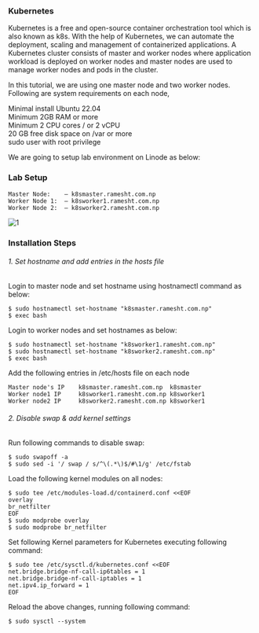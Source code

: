 ### Kubernetes
Kubernetes is a free and open-source container orchestration tool which is also known as k8s. With the help of Kubernetes, we can automate the deployment, scaling and management of containerized applications.
A Kubernetes cluster consists of master and worker nodes where application workload is deployed on worker nodes and master nodes are used to manage worker nodes and pods in the cluster.

In this tutorial, we are using one master node and two worker nodes. Following are system requirements on each node,

Minimal install Ubuntu 22.04 <br>
Minimum 2GB RAM or more <br>
Minimum 2 CPU cores / or 2 vCPU <br>
20 GB free disk space on /var or more <br>
sudo user with root privilege <br>

We are going to setup lab environment on Linode as below:
### Lab Setup
```
Master Node:    – k8smaster.ramesht.com.np 
Worker Node 1:  – k8sworker1.ramesht.com.np 
Worker Node 2:  – k8sworker2.ramesht.com.np 
```
![1](https://user-images.githubusercontent.com/11027110/204564852-2f3dd4e6-6fbc-433f-8e40-5087fb283333.jpg)

### Installation Steps

###### 1. Set hostname and add entries in the hosts file
Login to master node and set hostname using hostnamectl command as below:
```
$ sudo hostnamectl set-hostname "k8smaster.ramesht.com.np"
$ exec bash
```
Login to worker nodes and set hostnames as below:
```
$ sudo hostnamectl set-hostname "k8sworker1.ramesht.com.np"
$ sudo hostnamectl set-hostname "k8sworker2.ramesht.com.np"
$ exec bash
```
Add the following entries in /etc/hosts file on each node
```
Master node's IP    k8smaster.ramesht.com.np  k8smaster 
Worker node1 IP     k8sworker1.ramesht.com.np k8sworker1 
Worker node2 IP     k8sworker2.ramesht.com.np k8sworker1 
```

###### 2. Disable swap & add kernel settings
Run following commands to disable swap:
```
$ sudo swapoff -a
$ sudo sed -i '/ swap / s/^\(.*\)$/#\1/g' /etc/fstab
```
Load the following kernel modules on all nodes:
```
$ sudo tee /etc/modules-load.d/containerd.conf <<EOF
overlay
br_netfilter
EOF
$ sudo modprobe overlay
$ sudo modprobe br_netfilter
```

Set following Kernel parameters for Kubernetes executing following command:
```
$ sudo tee /etc/sysctl.d/kubernetes.conf <<EOF
net.bridge.bridge-nf-call-ip6tables = 1
net.bridge.bridge-nf-call-iptables = 1
net.ipv4.ip_forward = 1
EOF 
```
Reload the above changes, running following command:
```
$ sudo sysctl --system
```







